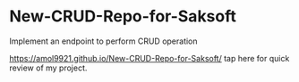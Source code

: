 # New-CRUD-Repo-for-Saksoft
Implement an endpoint to perform CRUD operation 

https://amol9921.github.io/New-CRUD-Repo-for-Saksoft/      tap here for quick review of my project.
